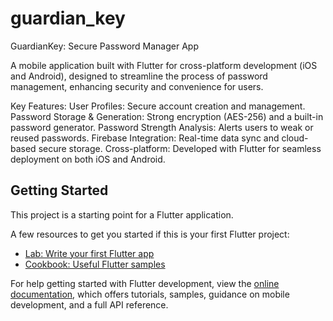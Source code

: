 # guardian_key

GuardianKey: Secure Password Manager App

A mobile application built with Flutter for cross-platform development (iOS and Android), designed to streamline the process of password management, enhancing security and convenience for users.

Key Features:
User Profiles: Secure account creation and management.
Password Storage & Generation: Strong encryption (AES-256) and a built-in password generator.
Password Strength Analysis: Alerts users to weak or reused passwords.
Firebase Integration: Real-time data sync and cloud-based secure storage.
Cross-platform: Developed with Flutter for seamless deployment on both iOS and Android.

## Getting Started

This project is a starting point for a Flutter application.

A few resources to get you started if this is your first Flutter project:

- [Lab: Write your first Flutter app](https://docs.flutter.dev/get-started/codelab)
- [Cookbook: Useful Flutter samples](https://docs.flutter.dev/cookbook)

For help getting started with Flutter development, view the
[online documentation](https://docs.flutter.dev/), which offers tutorials,
samples, guidance on mobile development, and a full API reference.
